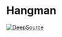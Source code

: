 # Hangman
[![DeepSource](https://deepsource.io/gh/K-281/Hangman.svg/?label=active+issues&show_trend=true&token=qUZbbQyUUgiptRzVrVarDEK4)](https://deepsource.io/gh/K-281/Hangman/?ref=repository-badge)
